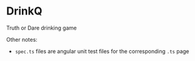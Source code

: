 # DrinkQ
Truth or Dare drinking game  

Other notes:  
- `spec.ts` files are angular unit test files for the corresponding `.ts` page